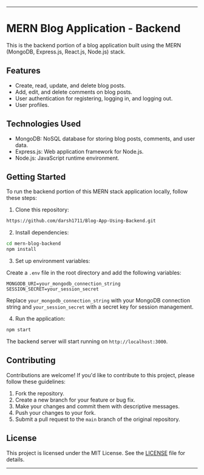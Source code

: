 

---

# MERN Blog Application - Backend

This is the backend portion of a blog application built using the MERN (MongoDB, Express.js, React.js, Node.js) stack.

## Features

- Create, read, update, and delete blog posts.
- Add, edit, and delete comments on blog posts.
- User authentication for registering, logging in, and logging out.
- User profiles.

## Technologies Used

- MongoDB: NoSQL database for storing blog posts, comments, and user data.
- Express.js: Web application framework for Node.js.
- Node.js: JavaScript runtime environment.

## Getting Started

To run the backend portion of this MERN stack application locally, follow these steps:

1. Clone this repository:

```bash
https://github.com/darsh1711/Blog-App-Using-Backend.git
```

2. Install dependencies:

```bash
cd mern-blog-backend
npm install
```

3. Set up environment variables:

Create a `.env` file in the root directory and add the following variables:

```env
MONGODB_URI=your_mongodb_connection_string
SESSION_SECRET=your_session_secret
```

Replace `your_mongodb_connection_string` with your MongoDB connection string and `your_session_secret` with a secret key for session management.

4. Run the application:

```bash
npm start
```

The backend server will start running on `http://localhost:3000`.

## Contributing

Contributions are welcome! If you'd like to contribute to this project, please follow these guidelines:

1. Fork the repository.
2. Create a new branch for your feature or bug fix.
3. Make your changes and commit them with descriptive messages.
4. Push your changes to your fork.
5. Submit a pull request to the `main` branch of the original repository.

## License

This project is licensed under the MIT License. See the [LICENSE](LICENSE) file for details.

---

